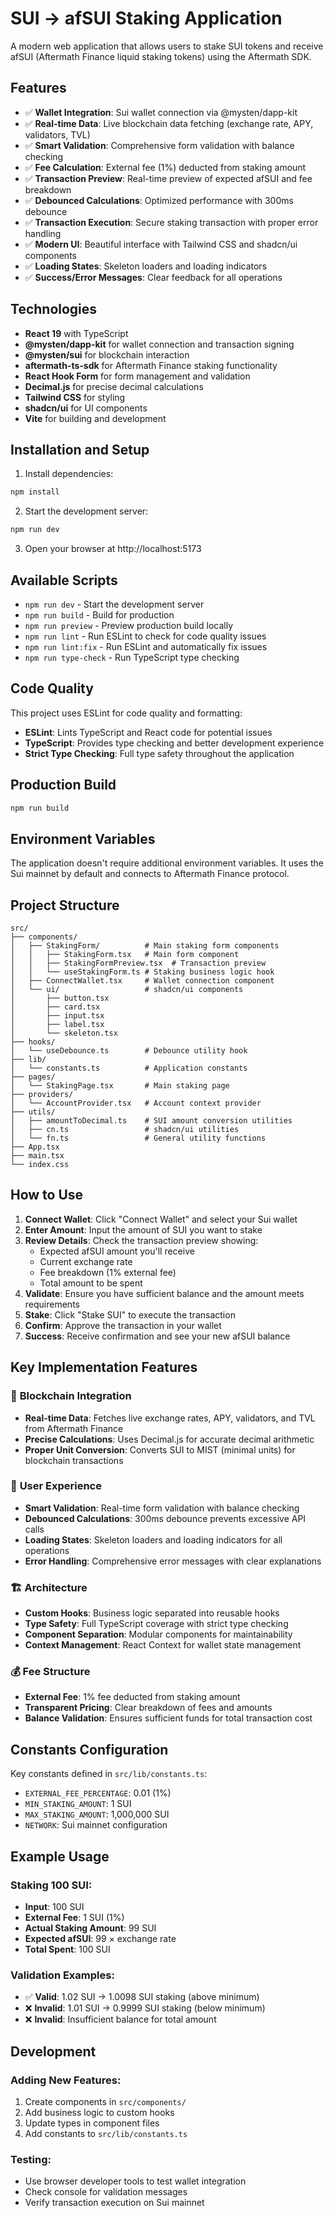 # SUI → afSUI Staking Application

A modern web application that allows users to stake SUI tokens and receive afSUI (Aftermath Finance liquid staking tokens) using the Aftermath SDK.

## Features

- ✅ **Wallet Integration**: Sui wallet connection via @mysten/dapp-kit
- ✅ **Real-time Data**: Live blockchain data fetching (exchange rate, APY, validators, TVL)
- ✅ **Smart Validation**: Comprehensive form validation with balance checking
- ✅ **Fee Calculation**: External fee (1%) deducted from staking amount
- ✅ **Transaction Preview**: Real-time preview of expected afSUI and fee breakdown
- ✅ **Debounced Calculations**: Optimized performance with 300ms debounce
- ✅ **Transaction Execution**: Secure staking transaction with proper error handling
- ✅ **Modern UI**: Beautiful interface with Tailwind CSS and shadcn/ui components
- ✅ **Loading States**: Skeleton loaders and loading indicators
- ✅ **Success/Error Messages**: Clear feedback for all operations

## Technologies

- **React 19** with TypeScript
- **@mysten/dapp-kit** for wallet connection and transaction signing
- **@mysten/sui** for blockchain interaction
- **aftermath-ts-sdk** for Aftermath Finance staking functionality
- **React Hook Form** for form management and validation
- **Decimal.js** for precise decimal calculations
- **Tailwind CSS** for styling
- **shadcn/ui** for UI components
- **Vite** for building and development

## Installation and Setup

1. Install dependencies:
```bash
npm install
```

2. Start the development server:
```bash
npm run dev
```

3. Open your browser at http://localhost:5173

## Available Scripts

- `npm run dev` - Start the development server
- `npm run build` - Build for production
- `npm run preview` - Preview production build locally
- `npm run lint` - Run ESLint to check for code quality issues
- `npm run lint:fix` - Run ESLint and automatically fix issues
- `npm run type-check` - Run TypeScript type checking

## Code Quality

This project uses ESLint for code quality and formatting:

- **ESLint**: Lints TypeScript and React code for potential issues
- **TypeScript**: Provides type checking and better development experience
- **Strict Type Checking**: Full type safety throughout the application

## Production Build

```bash
npm run build
```

## Environment Variables

The application doesn't require additional environment variables. It uses the Sui mainnet by default and connects to Aftermath Finance protocol.

## Project Structure

```
src/
├── components/
│   ├── StakingForm/          # Main staking form components
│   │   ├── StakingForm.tsx   # Main form component
│   │   ├── StakingFormPreview.tsx  # Transaction preview
│   │   └── useStakingForm.ts # Staking business logic hook
│   ├── ConnectWallet.tsx     # Wallet connection component
│   └── ui/                   # shadcn/ui components
│       ├── button.tsx
│       ├── card.tsx
│       ├── input.tsx
│       ├── label.tsx
│       └── skeleton.tsx
├── hooks/
│   └── useDebounce.ts        # Debounce utility hook
├── lib/
│   └── constants.ts          # Application constants
├── pages/
│   └── StakingPage.tsx       # Main staking page
├── providers/
│   └── AccountProvider.tsx   # Account context provider
├── utils/
│   ├── amountToDecimal.ts    # SUI amount conversion utilities
│   ├── cn.ts                 # shadcn/ui utilities
│   └── fn.ts                 # General utility functions
├── App.tsx
├── main.tsx
└── index.css
```

## How to Use

1. **Connect Wallet**: Click "Connect Wallet" and select your Sui wallet
2. **Enter Amount**: Input the amount of SUI you want to stake
3. **Review Details**: Check the transaction preview showing:
   - Expected afSUI amount you'll receive
   - Current exchange rate
   - Fee breakdown (1% external fee)
   - Total amount to be spent
4. **Validate**: Ensure you have sufficient balance and the amount meets requirements
5. **Stake**: Click "Stake SUI" to execute the transaction
6. **Confirm**: Approve the transaction in your wallet
7. **Success**: Receive confirmation and see your new afSUI balance

## Key Implementation Features

### 🔗 **Blockchain Integration**
- **Real-time Data**: Fetches live exchange rates, APY, validators, and TVL from Aftermath Finance
- **Precise Calculations**: Uses Decimal.js for accurate decimal arithmetic
- **Proper Unit Conversion**: Converts SUI to MIST (minimal units) for blockchain transactions

### 🎯 **User Experience**
- **Smart Validation**: Real-time form validation with balance checking
- **Debounced Calculations**: 300ms debounce prevents excessive API calls
- **Loading States**: Skeleton loaders and loading indicators for all operations
- **Error Handling**: Comprehensive error messages with clear explanations

### 🏗️ **Architecture**
- **Custom Hooks**: Business logic separated into reusable hooks
- **Type Safety**: Full TypeScript coverage with strict type checking
- **Component Separation**: Modular components for maintainability
- **Context Management**: React Context for wallet state management

### 💰 **Fee Structure**
- **External Fee**: 1% fee deducted from staking amount
- **Transparent Pricing**: Clear breakdown of fees and amounts
- **Balance Validation**: Ensures sufficient funds for total transaction cost

## Constants Configuration

Key constants defined in `src/lib/constants.ts`:
- `EXTERNAL_FEE_PERCENTAGE`: 0.01 (1%)
- `MIN_STAKING_AMOUNT`: 1 SUI
- `MAX_STAKING_AMOUNT`: 1,000,000 SUI
- `NETWORK`: Sui mainnet configuration

## Example Usage

### Staking 100 SUI:
- **Input**: 100 SUI
- **External Fee**: 1 SUI (1%)
- **Actual Staking Amount**: 99 SUI
- **Expected afSUI**: 99 × exchange rate
- **Total Spent**: 100 SUI

### Validation Examples:
- ✅ **Valid**: 1.02 SUI → 1.0098 SUI staking (above minimum)
- ❌ **Invalid**: 1.01 SUI → 0.9999 SUI staking (below minimum)
- ❌ **Invalid**: Insufficient balance for total amount

## Development

### Adding New Features:
1. Create components in `src/components/`
2. Add business logic to custom hooks
3. Update types in component files
4. Add constants to `src/lib/constants.ts`

### Testing:
- Use browser developer tools to test wallet integration
- Check console for validation messages
- Verify transaction execution on Sui mainnet
